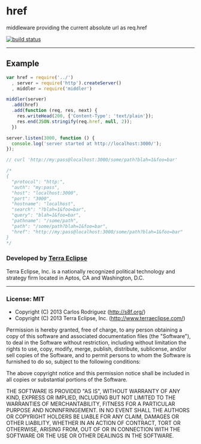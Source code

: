 href
====

middleware providing the current absolute url as req.href

[![build status](https://secure.travis-ci.org/carlos8f/href.png)](http://travis-ci.org/carlos8f/href)

- - -

## Example

```js
var href = require('../')
  , server = require('http').createServer()
  , middler = require('middler')

middler(server)
  .add(href)
  .add(function (req, res, next) {
    res.writeHead(200, {'Content-Type': 'text/plain'});
    res.end(JSON.stringify(req.href, null, 2));
  })

server.listen(3000, function () {
  console.log('server started at http://localhost:3000/');
});

// curl 'http://my:pass@localhost:3000/some/path?blah=1&foo=bar'

/*
{
  "protocol": "http:",
  "auth": "my:pass",
  "host": "localhost:3000",
  "port": "3000",
  "hostname": "localhost",
  "search": "?blah=1&foo=bar",
  "query": "blah=1&foo=bar",
  "pathname": "/some/path",
  "path": "/some/path?blah=1&foo=bar",
  "href": "http://my:pass@localhost:3000/some/path?blah=1&foo=bar"
}
*/
```

### Developed by [Terra Eclipse](http://www.terraeclipse.com)
Terra Eclipse, Inc. is a nationally recognized political technology and
strategy firm located in Aptos, CA and Washington, D.C.

- - -

### License: MIT

- Copyright (C) 2013 Carlos Rodriguez (http://s8f.org/)
- Copyright (C) 2013 Terra Eclipse, Inc. (http://www.terraeclipse.com/)

Permission is hereby granted, free of charge, to any person obtaining a copy
of this software and associated documentation files (the &quot;Software&quot;), to deal
in the Software without restriction, including without limitation the rights
to use, copy, modify, merge, publish, distribute, sublicense, and/or sell
copies of the Software, and to permit persons to whom the Software is furnished
to do so, subject to the following conditions:

The above copyright notice and this permission notice shall be included in
all copies or substantial portions of the Software.

THE SOFTWARE IS PROVIDED &quot;AS IS&quot;, WITHOUT WARRANTY OF ANY KIND, EXPRESS OR
IMPLIED, INCLUDING BUT NOT LIMITED TO THE WARRANTIES OF MERCHANTABILITY,
FITNESS FOR A PARTICULAR PURPOSE AND NONINFRINGEMENT. IN NO EVENT SHALL THE
AUTHORS OR COPYRIGHT HOLDERS BE LIABLE FOR ANY CLAIM, DAMAGES OR OTHER
LIABILITY, WHETHER IN AN ACTION OF CONTRACT, TORT OR OTHERWISE, ARISING FROM,
OUT OF OR IN CONNECTION WITH THE SOFTWARE OR THE USE OR OTHER DEALINGS IN THE
SOFTWARE.
